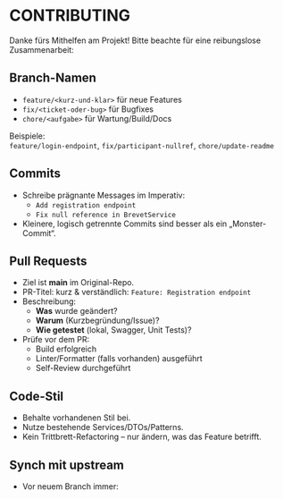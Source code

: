 # CONTRIBUTING

Danke fürs Mithelfen am Projekt! Bitte beachte für eine reibungslose Zusammenarbeit:

## Branch-Namen
- `feature/<kurz-und-klar>` für neue Features
- `fix/<ticket-oder-bug>` für Bugfixes
- `chore/<aufgabe>` für Wartung/Build/Docs

Beispiele:  
`feature/login-endpoint`, `fix/participant-nullref`, `chore/update-readme`

## Commits
- Schreibe prägnante Messages im Imperativ:
  - `Add registration endpoint`
  - `Fix null reference in BrevetService`
- Kleinere, logisch getrennte Commits sind besser als ein „Monster-Commit“.

## Pull Requests
- Ziel ist **main** im Original-Repo.
- PR-Titel: kurz & verständlich: `Feature: Registration endpoint`
- Beschreibung:
  - **Was** wurde geändert?
  - **Warum** (Kurzbegründung/Issue)?
  - **Wie getestet** (lokal, Swagger, Unit Tests)?
- Prüfe vor dem PR:
  - Build erfolgreich
  - Linter/Formatter (falls vorhanden) ausgeführt
  - Self-Review durchgeführt

## Code-Stil
- Behalte vorhandenen Stil bei.
- Nutze bestehende Services/DTOs/Patterns.
- Kein Trittbrett-Refactoring – nur ändern, was das Feature betrifft.

## Synch mit upstream
- Vor neuem Branch immer:

